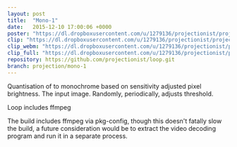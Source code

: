 ```yaml
---
layout: post
title:  "Mono-1"
date:   2015-12-10 17:00:06 +0000
poster: "https://dl.dropboxusercontent.com/u/1279136/projectionist/projections/mono-1/poster.png"
clip: "https://dl.dropboxusercontent.com/u/1279136/projectionist/projections/mono-1/clip600.mp4"
clip_webm: "https://dl.dropboxusercontent.com/u/1279136/projectionist/projections/mono-1/clip600.webm"
clip_full: "https://dl.dropboxusercontent.com/u/1279136/projectionist/projections/mono-1/original.mov"
repository: https://github.com/projectionist/loop.git
branch: projection/mono-1
---
```


Quantisation of to monochrome based on sensitivity adjusted pixel brightness.
The input image. Randomly, periodically, adjusts threshold.

Loop includes ffmpeg

The build includes ffmpeg via pkg-config, though this doesn't fatally slow the build, a future consideration would be to extract the video decoding program and run it in a separate process.
